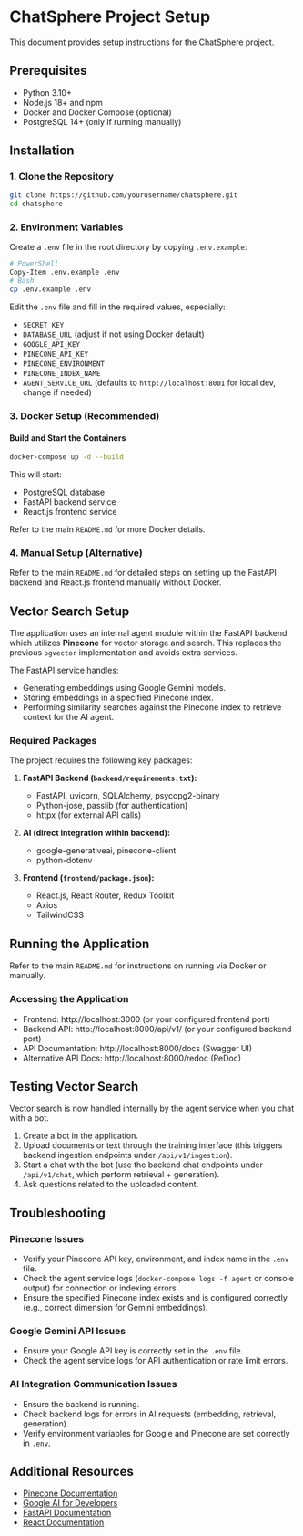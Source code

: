# ChatSphere Project Setup

This document provides setup instructions for the ChatSphere project.

## Prerequisites

- Python 3.10+ 
- Node.js 18+ and npm
- Docker and Docker Compose (optional)
- PostgreSQL 14+ (only if running manually)

## Installation

### 1. Clone the Repository

```bash
git clone https://github.com/yourusername/chatsphere.git
cd chatsphere
```

### 2. Environment Variables

Create a `.env` file in the root directory by copying `.env.example`:

```bash
# PowerShell
Copy-Item .env.example .env
# Bash
cp .env.example .env
```

Edit the `.env` file and fill in the required values, especially:
- `SECRET_KEY`
- `DATABASE_URL` (adjust if not using Docker default)
- `GOOGLE_API_KEY`
- `PINECONE_API_KEY`
- `PINECONE_ENVIRONMENT`
- `PINECONE_INDEX_NAME`
- `AGENT_SERVICE_URL` (defaults to `http://localhost:8001` for local dev, change if needed)

### 3. Docker Setup (Recommended)

#### Build and Start the Containers

```bash
docker-compose up -d --build
```

This will start:
- PostgreSQL database
- FastAPI backend service
- React.js frontend service

Refer to the main `README.md` for more Docker details.

### 4. Manual Setup (Alternative)

Refer to the main `README.md` for detailed steps on setting up the FastAPI backend and React.js frontend manually without Docker.

## Vector Search Setup

The application uses an internal agent module within the FastAPI backend which utilizes **Pinecone** for vector storage and search. This replaces the previous `pgvector` implementation and avoids extra services.

The FastAPI service handles:
- Generating embeddings using Google Gemini models.
- Storing embeddings in a specified Pinecone index.
- Performing similarity searches against the Pinecone index to retrieve context for the AI agent.

### Required Packages

The project requires the following key packages:

1. **FastAPI Backend (`backend/requirements.txt`):**
   - FastAPI, uvicorn, SQLAlchemy, psycopg2-binary
   - Python-jose, passlib (for authentication)
   - httpx (for external API calls)

2. **AI (direct integration within backend):**
   - google-generativeai, pinecone-client
   - python-dotenv

3. **Frontend (`frontend/package.json`):**
   - React.js, React Router, Redux Toolkit
   - Axios
   - TailwindCSS

## Running the Application

Refer to the main `README.md` for instructions on running via Docker or manually.

### Accessing the Application

- Frontend: http://localhost:3000 (or your configured frontend port)
- Backend API: http://localhost:8000/api/v1/ (or your configured backend port)
- API Documentation: http://localhost:8000/docs (Swagger UI)
- Alternative API Docs: http://localhost:8000/redoc (ReDoc)

## Testing Vector Search

Vector search is now handled internally by the agent service when you chat with a bot.

1. Create a bot in the application.
2. Upload documents or text through the training interface (this triggers backend ingestion endpoints under `/api/v1/ingestion`).
3. Start a chat with the bot (use the backend chat endpoints under `/api/v1/chat`, which perform retrieval + generation).
4. Ask questions related to the uploaded content.

## Troubleshooting

### Pinecone Issues

- Verify your Pinecone API key, environment, and index name in the `.env` file.
- Check the agent service logs (`docker-compose logs -f agent` or console output) for connection or indexing errors.
- Ensure the specified Pinecone index exists and is configured correctly (e.g., correct dimension for Gemini embeddings).

### Google Gemini API Issues

- Ensure your Google API key is correctly set in the `.env` file.
- Check the agent service logs for API authentication or rate limit errors.

### AI Integration Communication Issues

- Ensure the backend is running.
- Check backend logs for errors in AI requests (embedding, retrieval, generation).
- Verify environment variables for Google and Pinecone are set correctly in `.env`.

## Additional Resources

- [Pinecone Documentation](https://docs.pinecone.io/)
- [Google AI for Developers](https://ai.google.dev/)
- [FastAPI Documentation](https://fastapi.tiangolo.com/)
- [React Documentation](https://react.dev/)